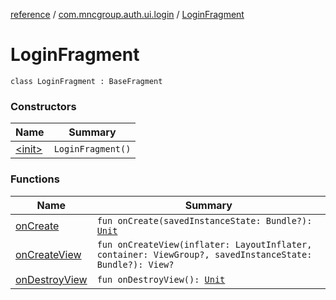 [reference](../../index.md) / [com.mncgroup.auth.ui.login](../index.md) / [LoginFragment](./index.md)

# LoginFragment

`class LoginFragment : BaseFragment`

### Constructors

| Name | Summary |
|---|---|
| [&lt;init&gt;](-init-.md) | `LoginFragment()` |

### Functions

| Name | Summary |
|---|---|
| [onCreate](on-create.md) | `fun onCreate(savedInstanceState: Bundle?): `[`Unit`](https://kotlinlang.org/api/latest/jvm/stdlib/kotlin/-unit/index.html) |
| [onCreateView](on-create-view.md) | `fun onCreateView(inflater: LayoutInflater, container: ViewGroup?, savedInstanceState: Bundle?): View?` |
| [onDestroyView](on-destroy-view.md) | `fun onDestroyView(): `[`Unit`](https://kotlinlang.org/api/latest/jvm/stdlib/kotlin/-unit/index.html) |

